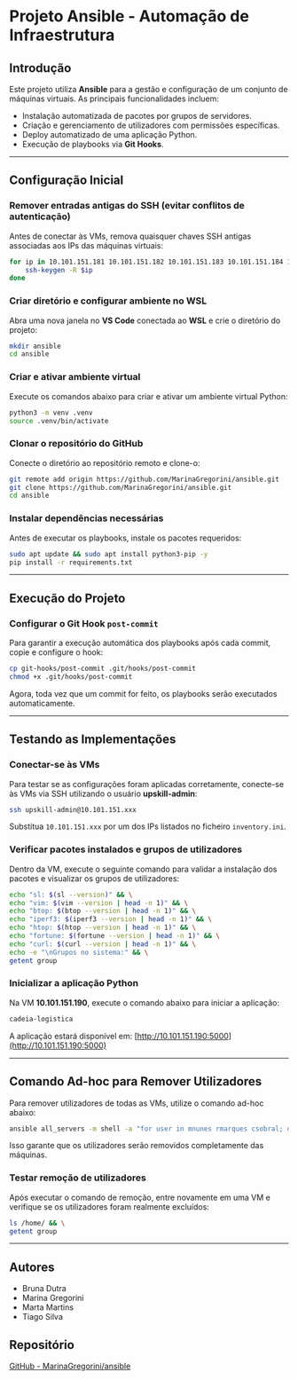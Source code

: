 # Projeto Ansible - Automação de Infraestrutura

## Introdução
Este projeto utiliza **Ansible** para a gestão e configuração de um conjunto de máquinas virtuais. As principais funcionalidades incluem:

- Instalação automatizada de pacotes por grupos de servidores.
- Criação e gerenciamento de utilizadores com permissões específicas.
- Deploy automatizado de uma aplicação Python.
- Execução de playbooks via **Git Hooks**.

---

## Configuração Inicial

### Remover entradas antigas do SSH (evitar conflitos de autenticação)
Antes de conectar às VMs, remova quaisquer chaves SSH antigas associadas aos IPs das máquinas virtuais:
```bash
for ip in 10.101.151.181 10.101.151.182 10.101.151.183 10.101.151.184 10.101.151.185 10.101.151.186 10.101.151.187 10.101.151.188 10.101.151.189 10.101.151.190; do    
    ssh-keygen -R $ip
done
```

### Criar diretório e configurar ambiente no WSL
Abra uma nova janela no **VS Code** conectada ao **WSL** e crie o diretório do projeto:
```bash
mkdir ansible
cd ansible
```

### Criar e ativar ambiente virtual
Execute os comandos abaixo para criar e ativar um ambiente virtual Python:
```bash
python3 -m venv .venv
source .venv/bin/activate
```

### Clonar o repositório do GitHub
Conecte o diretório ao repositório remoto e clone-o:
```bash
git remote add origin https://github.com/MarinaGregorini/ansible.git
git clone https://github.com/MarinaGregorini/ansible.git
cd ansible
```

### Instalar dependências necessárias
Antes de executar os playbooks, instale os pacotes requeridos:
```bash
sudo apt update && sudo apt install python3-pip -y
pip install -r requirements.txt
```

---

## Execução do Projeto

### Configurar o Git Hook `post-commit`
Para garantir a execução automática dos playbooks após cada commit, copie e configure o hook:
```bash
cp git-hooks/post-commit .git/hooks/post-commit
chmod +x .git/hooks/post-commit
```
Agora, toda vez que um commit for feito, os playbooks serão executados automaticamente.

---

## Testando as Implementações

### Conectar-se às VMs
Para testar se as configurações foram aplicadas corretamente, conecte-se às VMs via SSH utilizando o usuário **upskill-admin**:
```bash
ssh upskill-admin@10.101.151.xxx
```
Substitua `10.101.151.xxx` por um dos IPs listados no ficheiro `inventory.ini`.

### Verificar pacotes instalados e grupos de utilizadores
Dentro da VM, execute o seguinte comando para validar a instalação dos pacotes e visualizar os grupos de utilizadores:
```bash
echo "sl: $(sl --version)" && \
echo "vim: $(vim --version | head -n 1)" && \
echo "btop: $(btop --version | head -n 1)" && \
echo "iperf3: $(iperf3 --version | head -n 1)" && \
echo "htop: $(htop --version | head -n 1)" && \
echo "fortune: $(fortune --version | head -n 1)" && \
echo "curl: $(curl --version | head -n 1)" && \
echo -e "\nGrupos no sistema:" && \
getent group
```

### Inicializar a aplicação Python
Na VM **10.101.151.190**, execute o comando abaixo para iniciar a aplicação:
```bash
cadeia-logistica
```
A aplicação estará disponível em: [http://10.101.151.190:5000](http://10.101.151.190:5000)

---

## Comando Ad-hoc para Remover Utilizadores
Para remover utilizadores de todas as VMs, utilize o comando ad-hoc abaixo:
```bash
ansible all_servers -m shell -a "for user in mnunes rmarques csobral; do userdel -r \$user; done" --ask-become-pass --ask-pass --become
```
Isso garante que os utilizadores serão removidos completamente das máquinas.

### Testar remoção de utilizadores
Após executar o comando de remoção, entre novamente em uma VM e verifique se os utilizadores foram realmente excluídos:
```bash
ls /home/ && \
getent group
```

---

## Autores
- Bruna Dutra  
- Marina Gregorini  
- Marta Martins  
- Tiago Silva  

## Repositório
[GitHub - MarinaGregorini/ansible](https://github.com/MarinaGregorini/ansible)
